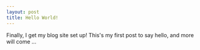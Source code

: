 ```yaml
---
layout: post
title: Hello World!
---
```


Finally, I get my blog site set up! 
This's my first post to say hello, and more will come ...
